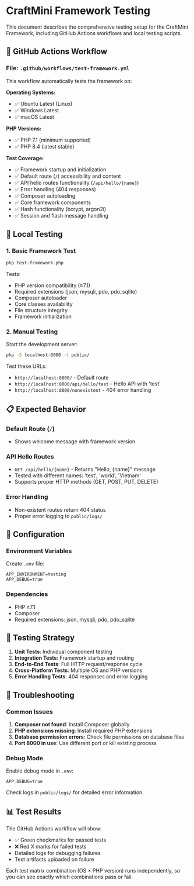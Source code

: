 # CraftMini Framework Testing

This document describes the comprehensive testing setup for the CraftMini Framework, including GitHub Actions workflows and local testing scripts.

## 🚀 GitHub Actions Workflow

### File: `.github/workflows/test-framework.yml`

This workflow automatically tests the framework on:

**Operating Systems:**
- ✅ Ubuntu Latest (Linux)
- ✅ Windows Latest  
- ✅ macOS Latest

**PHP Versions:**
- ✅ PHP 7.1 (minimum supported)
- ✅ PHP 8.4 (latest stable)

**Test Coverage:**
- ✅ Framework startup and initialization
- ✅ Default route (`/`) accessibility and content
- ✅ API hello routes functionality (`/api/hello/{name}`)
- ✅ Error handling (404 responses)
- ✅ Composer autoloading
- ✅ Core framework components
- ✅ Hash functionality (bcrypt, argon2i)
- ✅ Session and flash message handling

## 🧪 Local Testing

### 1. Basic Framework Test
```bash
php test-framework.php
```

Tests:
- PHP version compatibility (≥7.1)
- Required extensions (json, mysqli, pdo, pdo_sqlite)
- Composer autoloader
- Core classes availability
- File structure integrity
- Framework initialization

### 2. Manual Testing

Start the development server:
```bash
php -S localhost:8000 -t public/
```

Test these URLs:
- `http://localhost:8000/` - Default route
- `http://localhost:8000/api/hello/test` - Hello API with 'test'
- `http://localhost:8000/nonexistent` - 404 error handling

## 📋 Expected Behavior

### Default Route (`/`)
- Shows welcome message with framework version

### API Hello Routes
- `GET /api/hello/{name}` - Returns "Hello, {name}" message
- Tested with different names: 'test', 'world', 'Vietnam'
- Supports proper HTTP methods (GET, POST, PUT, DELETE)

### Error Handling
- Non-existent routes return 404 status
- Proper error logging to `public/logs/`

## 🔧 Configuration

### Environment Variables
Create `.env` file:
```
APP_ENVIRONMENT=testing
APP_DEBUG=true
```


### Dependencies
- PHP ≥7.1
- Composer
- Required extensions: json, mysqli, pdo, pdo_sqlite

## 🎯 Testing Strategy

1. **Unit Tests**: Individual component testing
2. **Integration Tests**: Framework startup and routing
3. **End-to-End Tests**: Full HTTP request/response cycle
4. **Cross-Platform Tests**: Multiple OS and PHP versions
5. **Error Handling Tests**: 404 responses and error logging

## 🚨 Troubleshooting

### Common Issues

1. **Composer not found**: Install Composer globally
2. **PHP extensions missing**: Install required PHP extensions
3. **Database permission errors**: Check file permissions on database files
4. **Port 8000 in use**: Use different port or kill existing process

### Debug Mode

Enable debug mode in `.env`:
```
APP_DEBUG=true
```

Check logs in `public/logs/` for detailed error information.

## 📊 Test Results

The GitHub Actions workflow will show:
- ✅ Green checkmarks for passed tests
- ❌ Red X marks for failed tests
- Detailed logs for debugging failures
- Test artifacts uploaded on failure

Each test matrix combination (OS × PHP version) runs independently, so you can see exactly which combinations pass or fail.
